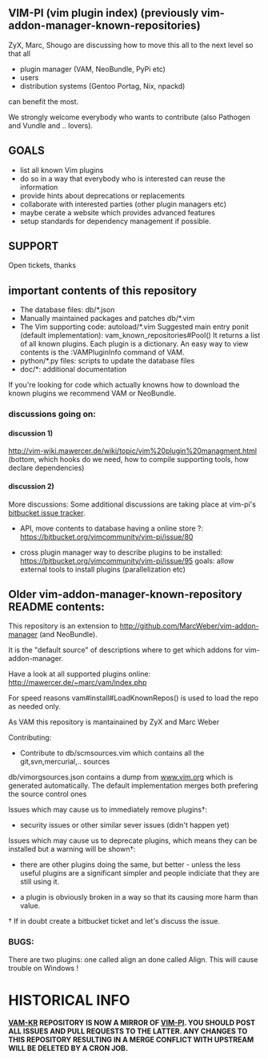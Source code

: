 ## VIM-PI (vim plugin index) (previously vim-addon-manager-known-repositories)

ZyX, Marc, Shougo are discussing how to move this all to the next level so that
all
- plugin manager (VAM, NeoBundle, PyPi etc)
- users
- distribution systems (Gentoo Portag, Nix, npackd)

can benefit the most.

We strongly welcome everybody who wants to contribute (also Pathogen and Vundle
and .. lovers).

## GOALS
- list all known Vim plugins
- do so in a way that everybody who is interested can reuse the information
- provide hints about deprecations or replacements
- collaborate with interested parties (other plugin managers etc)
- maybe cerate a website which provides advanced features
- setup standards for dependency management if possible.

## SUPPORT
Open tickets, thanks

## important contents of this repository
- The database files: db/\*.json
- Manually maintained packages and patches db/\*.vim
- The Vim supporting code: autoload/\*.vim
  Suggested main entry ponit (default implementation): vam_known_repositories#Pool()
  It returns a list of all known plugins. Each plugin is a dictionary. An easy way to view
  contents is the :VAMPluginInfo command of VAM.
- python/\*.py files: scripts to update the database files
- doc/\*: additional documentation

If you're looking for code which actually knowns how to download the known plugins
we recommend VAM or NeoBundle.

### discussions going on:

#### discussion 1)
http://vim-wiki.mawercer.de/wiki/topic/vim%20plugin%20managment.html (bottom,
which hooks do we need, how to compile supporting tools, how declare dependencies)

#### discussion 2)

More discussions:
Some additional discussions are taking place at vim-pi's [bitbucket issue 
tracker](https://bitbucket.org/vimcommunity/vim-pi/issues).

- API, move contents to database having a online store ?: 
  https://bitbucket.org/vimcommunity/vim-pi/issue/80

- cross plugin manager way to describe plugins to be installed:
  https://bitbucket.org/vimcommunity/vim-pi/issue/95
  goals: allow external tools to install plugins (parallelization etc)


## Older vim-addon-manager-known-repository README contents:

This repository is an extension to http://github.com/MarcWeber/vim-addon-manager
(and NeoBundle).

It is the "default source" of descriptions where to get which addons for vim-addon-manager.

Have a look at all supported plugins online: http://mawercer.de/~marc/vam/index.php

For speed reasons vam#install#LoadKnownRepos() is used to load the repo as needed only.

As VAM this repository is mantainained by ZyX and Marc Weber

Contributing:

- Contribute to db/scmsources.vim which contains all the git,svn,mercurial,..
  sources

db/vimorgsources.json contains a dump from www.vim.org which is generated automatically.
The default implementation merges both prefering the source control ones

Issues which may cause us to immediately remove plugins†:

- security issues or other similar sever issues (didn't happen yet)

Issues which may cause us to deprecate plugins, which means they can be
installed but a warning will be shown†:

- there are other plugins doing the same, but better - unless the less useful 
  plugins are a significant simpler and people indiciate that
    they are still using it.

- a plugin is obviously broken in a way so that its causing more harm than 
  value.

† If in doubt create a bitbucket ticket and let's discuss the issue.

### BUGS:

  There are two plugins: one called align an done called Align. This will cause
  trouble on Windows !


# HISTORICAL INFO

**[VAM-KR][1] REPOSITORY IS NOW A MIRROR OF [VIM-PI][2]. YOU SHOULD POST ALL 
ISSUES AND PULL REQUESTS TO THE LATTER. ANY CHANGES TO THIS REPOSITORY RESULTING
IN A MERGE CONFLICT WITH UPSTREAM WILL BE DELETED BY A CRON JOB.**

[1]: https://github.com/MarcWeber/vim-addon-manager-known-repositories
[2]: https://bitbucket.org/vimcommunity/vim-pi

